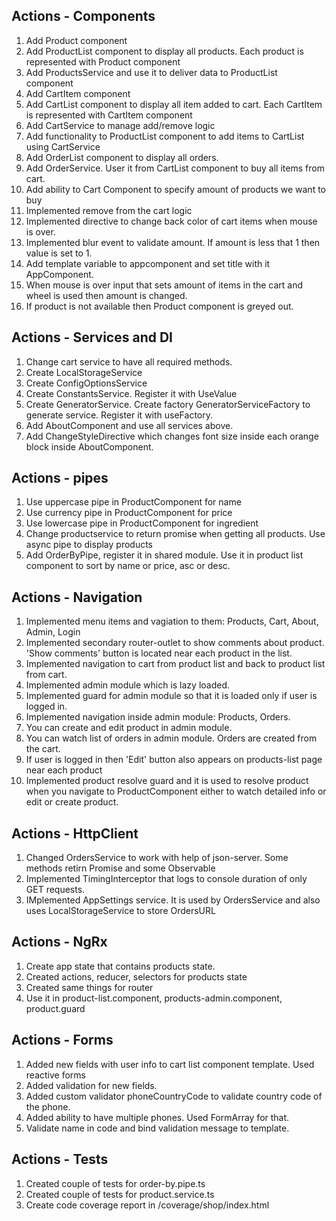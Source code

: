 ## Actions - Components 
1. Add Product component
2. Add ProductList component to display all products. Each product is represented with Product component
3. Add ProductsService and use it to deliver data to ProductList component
4. Add CartItem component
5. Add CartList component to display all item added to cart. Each CartItem is represented with CartItem component
6. Add CartService to manage add/remove logic
7. Add functionality to ProductList component to add items to CartList using CartService
8. Add OrderList component to display all orders. 
9. Add OrderService. User it from CartList component to buy all items from cart.
10. Add ability to Cart Component to specify amount of products we want to buy
11. Implemented remove from the cart logic
12. Implemented directive to change back color of cart items when mouse is over.
13. Implemented blur event to validate amount. If amount is less that 1 then value is set to 1.
14. Add template variable to appcomponent and set title with it AppComponent.
15. When mouse is over input that sets amount  of items in the cart and wheel is used then amount is changed. 
16. If product is not available then Product component is greyed out.

## Actions - Services and DI
1. Change cart service to have all required methods.
2. Create LocalStorageService
3. Create ConfigOptionsService
4. Create ConstantsService. Register it with UseValue
5. Create GeneratorService. Create factory GeneratorServiceFactory to generate service.  Register it with useFactory.
6. Add AboutComponent and use all services above.
7. Add ChangeStyleDirective which changes font size inside each orange block inside AboutComponent.

## Actions - pipes
1. Use uppercase pipe in ProductComponent for name
2. Use currency pipe in ProductComponent for price
3. Use lowercase pipe in ProductComponent for ingredient
4. Change productservice to return promise when getting all products. Use async pipe to display products
5. Add OrderByPipe, register it in shared module. Use it in product list component to sort by name or price, asc or desc.

## Actions - Navigation
1. Implemented menu items and vagiation to them: Products, Cart, About, Admin, Login
2. Implemented secondary router-outlet to show comments about product. 'Show comments' button is located near each product in the list.
3. Implemented navigation to cart from product list and back to product list from cart.
4. Implemented admin module which is lazy loaded.
5. Implemented guard for admin module so that it is loaded only if user is logged in.
6. Implemented navigation inside admin module: Products, Orders.
7. You can create and edit product in admin module.
8. You can watch list of orders in admin module. Orders are created from the cart.
9. If user is logged in then 'Edit' button also appears on products-list page near each product
10. Implemented product resolve guard and it is used to resolve product when you navigate to ProductComponent either to watch detailed info or edit or create product.

## Actions - HttpClient
1. Changed OrdersService to work with help of json-server. Some methods retirn Promise and some Observable
2. Implemented TimingInterceptor that logs to console duration of only GET requests.
3. IMplemented AppSettings service. It is used by OrdersService and also uses LocalStorageService to store OrdersURL

## Actions - NgRx
1. Create app state that contains products state.
2. Created actions, reducer, selectors for products state
3. Created same things for router
4. Use it in product-list.component, products-admin.component, product.guard

## Actions - Forms
1. Added new fields with user info to cart list component template. Used reactive forms
2. Added validation for new fields.
3. Added custom validator phoneCountryCode to validate country code of the phone.
4. Added ability to have multiple phones. Used FormArray for that.
5. Validate name in code and bind validation message to template. 

## Actions - Tests
1. Created couple of tests for order-by.pipe.ts
2. Created couple of tests for product.service.ts
3. Create code coverage report in /coverage/shop/index.html